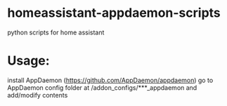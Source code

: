 # homeassistant-appdaemon-scripts
python scripts for home assistant

# Usage:

install AppDaemon (https://github.com/AppDaemon/appdaemon)
go to AppDaemon config folder at /addon_configs/***_appdaemon and add/modify contents

